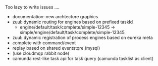 Too lazy to write issues ....

* documentation: new archtecture graphics
* zuul: dynamic routing for engines based on prefixed taskId
  * engine/default/task/complete/simple-12345 -> simple/engine/default/task/complete/simple-12345
* zuul: dynamic registration of process engines based on eureka meta
* complete with command/event
* replay based on shared eventstore (mysql)
* (use cloudmqp rabbit node)
* camunda rest-like task api for task query (camunda tasklist as client)
